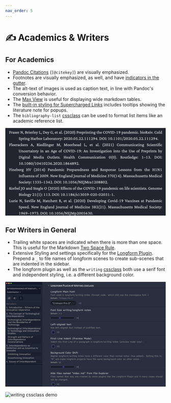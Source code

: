 ```yaml
---
nav_order: 5
---
```


# ✍️ Academics & Writers

## For Academics
- [Pandoc Citations](https://pandoc.org/MANUAL.html#citations-in-note-styles) (`[@citekey]`) are visually emphasized.
- Footnotes are visually emphasized, as well, and have [indicators in the gutter](reading-and-scanning#gutter-indicators).
- The alt-text of images is used as caption text, in line with Pandoc's conversion behavior.
- The [Max View](/shimmering-focus/core-features#max-view--focus-view) is useful for displaying wide markdown tables.
- The [built-in styling for Supercharged Links](/shimmering-focus/plugin-compatibility-and-instructions#built-in-styling-for-supercharged-links) includes tooltips showing the literature note for popups.
- The `bibliography-list` [cssclass](/shimmering-focus/css-classes#writing--academic) can be used to format list items like an academic reference list.

![bibliography cssclass](images/bibliography-list-cssclass.png)

## For Writers in General
- Trailing white spaces are indicated when there is more than one space. This is useful for the Markdown [Two Space Rule](https://daringfireball.net/projects/markdown/syntax#p).
- Extensive Styling and settings specifically for the [Longform Plugin](https://github.com/kevboh/longform). Prepend a `_` to file names of longform scenes to create sub-scenes that are indented in the sidebar.
- The longform plugin as well as the `writing` [cssclass](/shimmering-focus/css-classes#writing--academic) both use a serif font and independent styling, i.e. a different background color.

![longform settings](images/longform.png)

![writing cssclass demo](images/writing-cssclass.gif)
